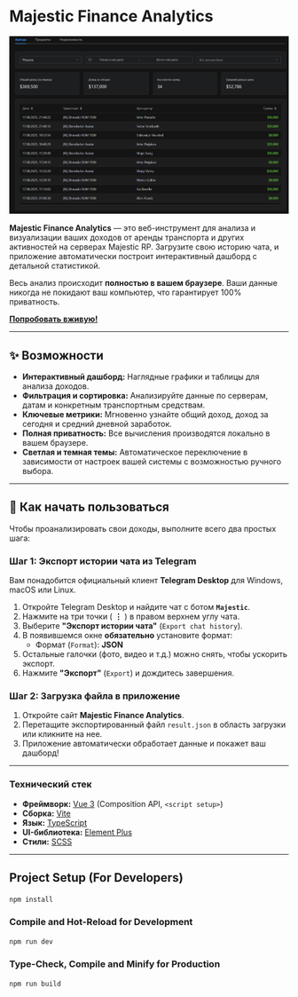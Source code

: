 # Majestic Finance Analytics

![img.png](img.png)

**Majestic Finance Analytics** — это веб-инструмент для анализа и визуализации ваших доходов от аренды транспорта и других активностей на серверах Majestic RP. Загрузите свою историю чата, и приложение автоматически построит интерактивный дашборд с детальной статистикой.

Весь анализ происходит **полностью в вашем браузере**. Ваши данные никогда не покидают ваш компьютер, что гарантирует 100% приватность.

**[Попробовать вживую!](https://majestic-finance-analytics.vercel.app/)**

---

## ✨ Возможности

-   **Интерактивный дашборд:** Наглядные графики и таблицы для анализа доходов.
-   **Фильтрация и сортировка:** Анализируйте данные по серверам, датам и конкретным транспортным средствам.
-   **Ключевые метрики:** Мгновенно узнайте общий доход, доход за сегодня и средний дневной заработок.
-   **Полная приватность:** Все вычисления производятся локально в вашем браузере.
-   **Светлая и темная темы:** Автоматическое переключение в зависимости от настроек вашей системы с возможностью ручного выбора.

---

## 🚀 Как начать пользоваться

Чтобы проанализировать свои доходы, выполните всего два простых шага:

### Шаг 1: Экспорт истории чата из Telegram

Вам понадобится официальный клиент **Telegram Desktop** для Windows, macOS или Linux.

1.  Откройте Telegram Desktop и найдите чат с ботом **`Majestic`**.
2.  Нажмите на три точки ( **⋮** ) в правом верхнем углу чата.
3.  Выберите **"Экспорт истории чата"** (`Export chat history`).
4.  В появившемся окне **обязательно** установите формат:
    -   Формат (`Format`): **JSON**
5.  Остальные галочки (фото, видео и т.д.) можно снять, чтобы ускорить экспорт.
6.  Нажмите **"Экспорт"** (`Export`) и дождитесь завершения.

### Шаг 2: Загрузка файла в приложение

1.  Откройте сайт **Majestic Finance Analytics**.
2.  Перетащите экспортированный файл `result.json` в область загрузки или кликните на нее.
3.  Приложение автоматически обработает данные и покажет ваш дашборд!

---

### Технический стек

-   **Фреймворк:** [Vue 3](https://vuejs.org/) (Composition API, `<script setup>`)
-   **Сборка:** [Vite](https://vitejs.dev/)
-   **Язык:** [TypeScript](https://www.typescriptlang.org/)
-   **UI-библиотека:** [Element Plus](https://element-plus.org/)
-   **Стили:** [SCSS](https://sass-lang.com/)

---

## Project Setup (For Developers)

```sh
npm install
```

### Compile and Hot-Reload for Development

```sh
npm run dev
```

### Type-Check, Compile and Minify for Production

```sh
npm run build
```

